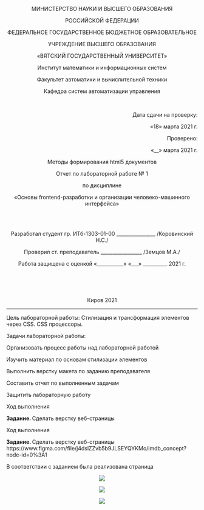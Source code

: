 <p align=center>МИНИСТЕРСТВО НАУКИ И ВЫСШЕГО ОБРАЗОВАНИЯ
<p align=center>РОССИЙСКОЙ ФЕДЕРАЦИИ
<p align=center>ФЕДЕРАЛЬНОЕ ГОСУДАРСТВЕННОЕ БЮДЖЕТНОЕ ОБРАЗОВАТЕЛЬНОЕ
<p align=center>УЧРЕЖДЕНИЕ ВЫСШЕГО ОБРАЗОВАНИЯ
<p align=center>«ВЯТСКИЙ ГОСУДАРСТВЕННЫЙ УНИВЕРСИТЕТ»
<p align=center>Институт математики и информационных систем
<p align=center>Факультет автоматики и вычислительной техники
<p align=center>Кафедра систем автоматизации управления
<p><br>
<p align=right>Дата сдачи на проверку:
<p align=right>«18» марта 2021 г.
<p align=right>Проверено:
<p align=right>«__» марта 2021 г.

<p align=center>Методы формирования html5 документов
<p align=center>Отчет по лабораторной работе № 1
<p align=center>по дисциплине
<p align=center>«Основы frontend-разработки и организации человеко-машинного интерфейса»
<p><br><br>
<p align=center>Разработал студент гр. ИТб-1303-01-00 ________________ /Коровинский Н.С./
<p align=center>Проверил ст. преподаватель _________________ /Земцов М.А./
<p align=center>Работа защищена с оценкой	«___________» «___» __________ 2021 г.
<p><br><br><br>
<p align=center>Киров 2021  

---

Цель лабораторной работы: Стилизация и трансформация элементов через CSS. CSS процессоры.

<p>Задачи лабораторной работы:
<p>Организовать процесс работы над лабораторной работой
<p>Изучить материал по основам стилизации элементов
<p>Выполнить верстку макета по заданию преподавателя
<p>Составить отчет по выполненным задачам
<p>Защитить лабораторную работу
<p>Ход выполнения  
<p> <b>Задание. </b>Сделать верстку веб-страницы<p>Ход выполнения  
<p> <b>Задание. </b>Сделать верстку веб-страницы https://www.figma.com/file/j4dslZZvb5b9JLSEYQYKMo/imdb_concept?node-id=0%3A1  

  В соответствии с заданием была реализована страница
  <p align="center"><img src=../lab3/Снимок.PNG>
  <p align="center"><img src=../lab3/1.PNG>
  <p align="center"><img src=../lab3/2.PNG>

